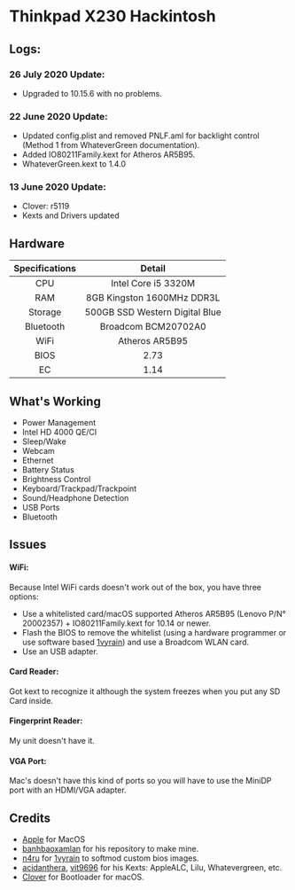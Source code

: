 # Thinkpad X230 Hackintosh

## Logs:
### 26 July 2020 Update:
- Upgraded to 10.15.6 with no problems.
### 22 June 2020 Update:
- Updated config.plist and removed PNLF.aml for backlight control (Method 1 from WhateverGreen documentation).
- Added IO80211Family.kext for Atheros AR5B95.
- WhateverGreen.kext to 1.4.0
### 13 June 2020 Update:
- Clover: r5119
- Kexts and Drivers updated

## Hardware
| Specifications      | Detail                          |
|:-------------------:|:-------------------------------:|
| CPU                 | Intel Core i5 3320M             |
| RAM                 | 8GB Kingston 1600MHz DDR3L      |
| Storage             | 500GB SSD Western Digital Blue  |
| Bluetooth           | Broadcom BCM20702A0             |
| WiFi                | Atheros AR5B95      						|
| BIOS                | 2.73                            |
| EC									| 1.14                            |

## What's Working
- Power Management
- Intel HD 4000 QE/CI
- Sleep/Wake
- Webcam
- Ethernet
- Battery Status
- Brightness Control
- Keyboard/Trackpad/Trackpoint
- Sound/Headphone Detection
- USB Ports
- Bluetooth

## Issues
#### WiFi:
Because Intel WiFi cards doesn't work out of the box, you have three options:
- Use a whitelisted card/macOS supported Atheros AR5B95 (Lenovo P/N° 20002357) + IO80211Family.kext for 10.14 or newer.
- Flash the BIOS to remove the whitelist (using a hardware programmer or use software based [1vyrain](https://github.com/n4ru/1vyrain)) and use a Broadcom WLAN card.
- Use an USB adapter.
#### Card Reader:
Got kext to recognize it although the system freezes when you put any SD Card inside.
#### Fingerprint Reader:
My unit doesn't have it.
#### VGA Port:
Mac's doesn't have this kind of ports so you will have to use the MiniDP port with an HDMI/VGA adapter.

## Credits
- [Apple](https://www.apple.com/) for MacOS
- [banhbaoxamlan](https://github.com/banhbaoxamlan) for his repository to make mine.
- [n4ru](https://github.com/n4ru/) for [1vyrain](https://github.com/n4ru/1vyrain) to softmod custom bios images.
- [acidanthera](https://github.com/acidanthera), [vit9696](https://github.com/vit9696) for his Kexts: AppleALC, Lilu, Whatevergreen, etc.
- [Clover](https://github.com/CloverHackyColor/CloverBootloader) for Bootloader for macOS.
